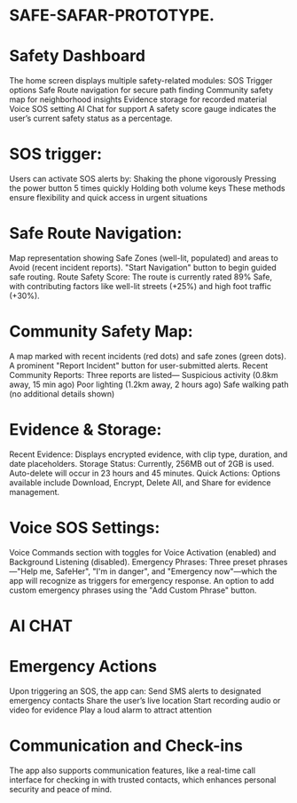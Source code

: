 # SAFE-SAFAR-PROTOTYPE.

# Safety Dashboard
The home screen displays multiple safety-related modules:
SOS Trigger options
Safe Route navigation for secure path finding
Community safety map for neighborhood insights
Evidence storage for recorded material
Voice SOS setting
AI Chat for support
A safety score gauge indicates the user’s current safety status as a percentage.


# SOS trigger:
Users can activate SOS alerts by:
Shaking the phone vigorously
Pressing the power button 5 times quickly
Holding both volume keys
These methods ensure flexibility and quick access in urgent situations


# Safe Route Navigation:
Map representation showing Safe Zones (well-lit, populated) and areas to Avoid (recent incident reports).
"Start Navigation" button to begin guided safe routing.
Route Safety Score: The route is currently rated 89% Safe, with contributing factors like well-lit streets (+25%) and high foot traffic (+30%).

# Community Safety Map:
A map marked with recent incidents (red dots) and safe zones (green dots).
A prominent "Report Incident" button for user-submitted alerts.
Recent Community Reports: Three reports are listed—
Suspicious activity (0.8km away, 15 min ago)
Poor lighting (1.2km away, 2 hours ago)
Safe walking path (no additional details shown)

# Evidence & Storage:
Recent Evidence: Displays encrypted evidence, with clip type, duration, and date placeholders.
Storage Status: Currently, 256MB out of 2GB is used. Auto-delete will occur in 23 hours and 45 minutes.
Quick Actions: Options available include Download, Encrypt, Delete All, and Share for evidence management.

# Voice SOS Settings:
Voice Commands section with toggles for Voice Activation (enabled) and Background Listening (disabled).
Emergency Phrases: Three preset phrases—"Help me, SafeHer", "I'm in danger", and "Emergency now"—which the app will recognize as triggers for emergency response.
An option to add custom emergency phrases using the "Add Custom Phrase" button.

#  AI CHAT

#  Emergency Actions
Upon triggering an SOS, the app can:
Send SMS alerts to designated emergency contacts
Share the user’s live location
Start recording audio or video for evidence
Play a loud alarm to attract attention

#  Communication and Check-ins
The app also supports communication features, like a real-time call interface for checking in with trusted contacts, which enhances personal security and peace of mind.




